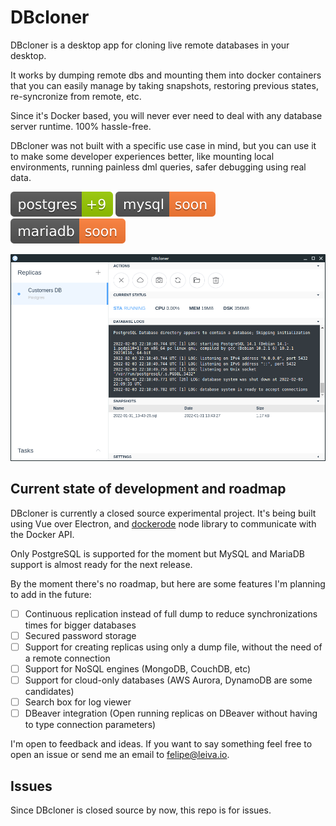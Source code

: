 # DBcloner

DBcloner is a desktop app for cloning live remote databases in your desktop.

It works by dumping remote dbs and mounting them into docker containers that you can easily manage by taking snapshots, restoring previous states, re-syncronize from remote, etc.

Since it's Docker based, you will never ever need to deal with any database server runtime. 100% hassle-free.

DBcloner was not built with a specific use case in mind, but you can use it to make some developer experiences better, like mounting local environments, running painless dml queries, safer debugging using real data.

![](badge-postgres.svg) ![](badge-mysql.svg) ![](badge-mariadb.svg)

![](screenshot.png)

## Current state of development and roadmap

DBcloner is currently a closed source experimental project. It's being built using Vue over Electron, and [dockerode](https://github.com/apocas/dockerode) node library to communicate with the Docker API.

Only PostgreSQL is supported for the moment but MySQL and MariaDB support is almost ready for the next release.

By the moment there's no roadmap, but here are some features I'm planning to add in the future:

- [ ] Continuous replication instead of full dump to reduce synchronizations times for bigger databases
- [ ] Secured password storage
- [ ] Support for creating replicas using only a dump file, without the need of a remote connection
- [ ] Support for NoSQL engines (MongoDB, CouchDB, etc)
- [ ] Support for cloud-only databases (AWS Aurora, DynamoDB are some candidates)
- [ ] Search box for log viewer
- [ ] DBeaver integration (Open running replicas on DBeaver without having to type connection parameters)

I'm open to feedback and ideas. If you want to say something feel free to open an issue or send me an email to felipe@leiva.io.

## Issues

Since DBcloner is closed source by now, this repo is for issues.